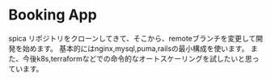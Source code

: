 # Booking App
spica リポジトリをクローンしてきて、そこから、remoteブランチを変更して開発を始めます。
基本的にはnginx,mysql,puma,railsの最小構成を使います。
また、今後k8s,terraformなどでの命令的なオートスケーリングを試したいと思っています。
